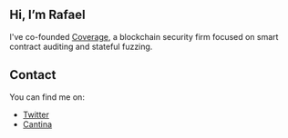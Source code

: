 ## Hi, I’m Rafael

I've co-founded [Coverage](coveragelabs.io), a blockchain security firm focused on smart contract auditing and stateful fuzzing.

## Contact
You can find me on:
* [Twitter](https://twitter.com/0xrafaelnicolau)
* [Cantina](https://cantina.xyz/u/0xrafaelnicolau)
